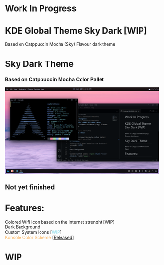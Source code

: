 # Work In Progress
# KDE Global Theme Sky Dark [WIP]
Based on  Catppuccin Mocha (Sky) Flavour dark theme

# Sky Dark Theme

### Based on Catppuccin Mocha Color Pallet
![alt text](https://github.com/Jayy-Dev/Global-Theme-Sky-Dark/blob/main/preview/WIP.png?raw=true)
## Not yet finished
# Features:
Colored Wifi Icon based on the internet strenght [WIP]
\
Dark Background
\
Custom System Icons [<span style="color: #89dceb;">WIP</span>]
\
<span style="color: #fab867;">Konsole Color Scheme</span> [<a href="https://github.com/Jayy-Dev/Konsole-Sky-Dark">Released</a>]

# WIP